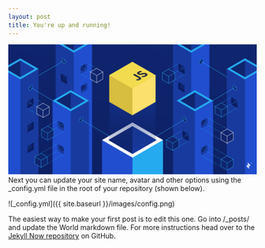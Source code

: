 ```yaml
---
layout: post
title: You're up and running!
---
```

![First Post](/images/javascript1.png "First Post")
Next you can update your site name, avatar and other options using the _config.yml file in the root of your repository (shown below).

![_config.yml]({{ site.baseurl }}/images/config.png)

The easiest way to make your first post is to edit this one. Go into /_posts/ and update the  World markdown file. For more instructions head over to the [Jekyll Now repository](https://github.com/barryclark/jekyll-now) on GitHub.